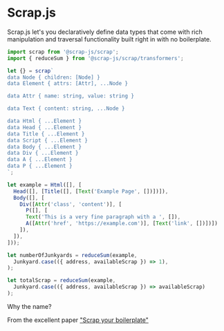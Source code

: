 # Scrap.js

Scrap.js let's you declaratively define data types that come with rich manipulation and traversal functionality built right in with no boilerplate.

```js
import scrap from '@scrap-js/scrap';
import { reduceSum } from '@scrap-js/scrap/transformers';

let {} = scrap`
data Node { children: [Node] }
data Element { attrs: [Attr], ...Node }

data Attr { name: string, value: string }

data Text { content: string, ...Node }

data Html { ...Element }
data Head { ...Element }
data Title { ...Element }
data Script { ...Element }
data Body { ...Element }
data Div { ...Element }
data A { ...Element }
data P { ...Element }
`;

let example = Html([], [
  Head([], [Title([], [Text('Example Page', [])])]),
  Body([], [
    Div([Attr('class', 'content')], [
      P([], [
      Text('This is a very fine paragraph with a ', []), 
      A([Attr('href', 'https://example.com')], [Text('link', [])])])
    ]),
  ]),
]));

let numberOfJunkyards = reduceSum(example,
  Junkyard.case(({ address, availableScrap }) => 1),
);

let totalScrap = reduceSum(example,
  Junkyard.case(({ address, availableScrap }) => availableScrap)
);
```


Why the name?

From the excellent paper ["Scrap your boilerplate"](https://www.microsoft.com/en-us/research/wp-content/uploads/2003/01/hmap.pdf)
